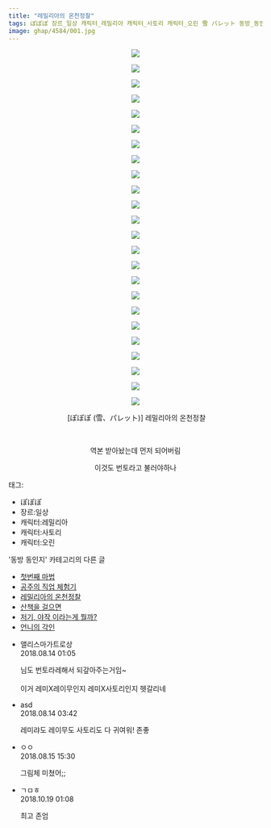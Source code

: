 ```yaml
---
title: "레밀리아의 온천정찰"
tags: ぽぽぽ 장르_일상 캐릭터_레밀리아 캐릭터_사토리 캐릭터_오린 雪 パレット 동방_동인지
image: ghap/4584/001.jpg
---
```

<div class="article">
<p style="text-align: center; clear: none; float: none;"><img src="{{ site.nasurl }}/ghap/4584/001.jpg"/></p>
<p style="text-align: center; clear: none; float: none;"><img src="{{ site.nasurl }}/ghap/4584/002.jpg"/></p>
<p style="text-align: center; clear: none; float: none;"><img src="{{ site.nasurl }}/ghap/4584/003.jpg"/></p>
<p style="text-align: center; clear: none; float: none;"><img src="{{ site.nasurl }}/ghap/4584/004.jpg"/></p>
<p style="text-align: center; clear: none; float: none;"><img src="{{ site.nasurl }}/ghap/4584/005.jpg"/></p>
<p style="text-align: center; clear: none; float: none;"><img src="{{ site.nasurl }}/ghap/4584/006.jpg"/></p>
<p style="text-align: center; clear: none; float: none;"><img src="{{ site.nasurl }}/ghap/4584/007.jpg"/></p>
<p style="text-align: center; clear: none; float: none;"><img src="{{ site.nasurl }}/ghap/4584/008.jpg"/></p>
<p style="text-align: center; clear: none; float: none;"><img src="{{ site.nasurl }}/ghap/4584/009.jpg"/></p>
<p style="text-align: center; clear: none; float: none;"><img src="{{ site.nasurl }}/ghap/4584/010.jpg"/></p>
<p style="text-align: center; clear: none; float: none;"><img src="{{ site.nasurl }}/ghap/4584/011.jpg"/></p>
<p style="text-align: center; clear: none; float: none;"><img src="{{ site.nasurl }}/ghap/4584/012.jpg"/></p>
<p style="text-align: center; clear: none; float: none;"><img src="{{ site.nasurl }}/ghap/4584/013.jpg"/></p>
<p style="text-align: center; clear: none; float: none;"><img src="{{ site.nasurl }}/ghap/4584/014.jpg"/></p>
<p style="text-align: center; clear: none; float: none;"><img src="{{ site.nasurl }}/ghap/4584/015.jpg"/></p>
<p style="text-align: center; clear: none; float: none;"><img src="{{ site.nasurl }}/ghap/4584/016.jpg"/></p>
<p style="text-align: center; clear: none; float: none;"><img src="{{ site.nasurl }}/ghap/4584/017.jpg"/></p>
<p style="text-align: center; clear: none; float: none;"><img src="{{ site.nasurl }}/ghap/4584/018.jpg"/></p>
<p style="text-align: center; clear: none; float: none;"><img src="{{ site.nasurl }}/ghap/4584/019.jpg"/></p>
<p style="text-align: center; clear: none; float: none;"><img src="{{ site.nasurl }}/ghap/4584/020.jpg"/></p>
<p style="text-align: center; clear: none; float: none;"><img src="{{ site.nasurl }}/ghap/4584/021.jpg"/></p>
<p style="text-align: center; clear: none; float: none;"><img src="{{ site.nasurl }}/ghap/4584/022.jpg"/></p>
<p style="text-align: center; clear: none; float: none;"><img src="{{ site.nasurl }}/ghap/4584/023.jpg"/></p>
<p style="text-align: center; clear: none; float: none;"><img src="{{ site.nasurl }}/ghap/4584/024.jpg"/></p>
<p style="text-align: center; clear: none; float: none;"> [ぽぽぽ (雪、パレット)] 레밀리아의 온천정찰</p>
<p style="text-align: center; clear: none; float: none;"><br/></p>
<p style="text-align: center; clear: none; float: none;">역본 받아놨는데 먼저 되어버림</p>
<p style="text-align: center; clear: none; float: none;">이것도 번토라고 불러야하나</p>
</div><div class="tagTrail">
<p>태그: </p>
<ul>
<li>ぽぽぽ</li>
<li>장르:일상</li>
<li>캐릭터:레밀리아</li>
<li>캐릭터:사토리</li>
<li>캐릭터:오린</li>
</ul>
</div><div class="another">
<p>'동방 동인지' 카테고리의 다른 글</p>
<ul>
<li><a href="/2018-08-13-ghap_4587">첫번째 마법</a></li>
<li><a href="/2018-08-13-ghap_4585">공주의 직업 체험기</a></li>
<li><a href="/2018-08-13-ghap_4584">레밀리아의 온천정찰</a></li>
<li><a href="/2018-08-13-ghap_4583">산책을 걸으면</a></li>
<li><a href="/2018-08-13-ghap_4582">저기, 야작 이라는게 뭘까?</a></li>
<li><a href="/2018-08-13-ghap_4581">언니의 각인</a></li>
</ul>
</div><div class="cb_module cb_fluid">
<div class="cb_wrt cb_profile">
<div class="comment">
<ul>
<li class="cb_thumb_off" id="comment15307725">
<div class="cb_comment_area">
<div class="cb_info_area">
<div class="cb_section">
<span class="cb_nick_name">앨리스마가트로상</span>
</div>
<div class="cb_section">
<span class="cb_date">2018.08.14 01:05 </span>
</div>
</div>
<div class="cb_dsc_comment">
<p class="cb_dsc">
											님도 번토라레해서 되갚아주는거임~<br/>
<br/>
이거 레미X레이무인지 레미X사토리인지 헷갈리네
										</p>
</div>
</div></li>
<li class="cb_thumb_off" id="comment15307845">
<div class="cb_comment_area">
<div class="cb_info_area">
<div class="cb_section">
<span class="cb_nick_name">asd</span>
</div>
<div class="cb_section">
<span class="cb_date">2018.08.14 03:42 </span>
</div>
</div>
<div class="cb_dsc_comment">
<p class="cb_dsc">
											레미랴도 레이무도 사토리도 다 귀여워! 존좋
										</p>
</div>
</div></li>
<li class="cb_thumb_off" id="comment15309194">
<div class="cb_comment_area">
<div class="cb_info_area">
<div class="cb_section">
<span class="cb_nick_name">ㅇㅇ</span>
</div>
<div class="cb_section">
<span class="cb_date">2018.08.15 15:30 </span>
</div>
</div>
<div class="cb_dsc_comment">
<p class="cb_dsc">
											그림체 미쳤어;;
										</p>
</div>
</div></li>
<li class="cb_thumb_off" id="comment15358028">
<div class="cb_comment_area">
<div class="cb_info_area">
<div class="cb_section">
<span class="cb_nick_name">ㄱㅁㅎ</span>
</div>
<div class="cb_section">
<span class="cb_date">2018.10.19 01:08 </span>
</div>
</div>
<div class="cb_dsc_comment">
<p class="cb_dsc">
											최고 존엄
										</p>
</div>
</div></li>
</ul>
</div>
</div><!-- commentList close -->
</div>